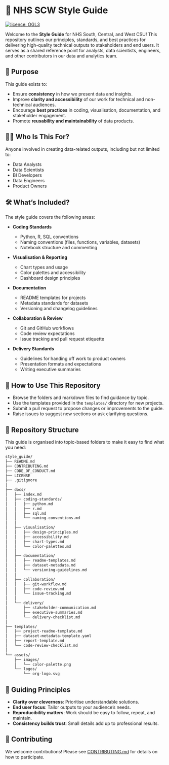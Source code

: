 # 📘 NHS SCW Style Guide
[![licence: OGL3](https://img.shields.io/badge/Licence-OGL3-darkgrey "licence: Open Government Licence 3")](https://www.nationalarchives.gov.uk/doc/open-government-licence/version/3/)

Welcome to the **Style Guide** for NHS South, Central, and West CSU! This repository outlines our principles, standards, and best practices for delivering high-quality technical outputs to stakeholders and end users. It serves as a shared reference point for analysts, data scientists, engineers, and other contributors in our data and analytics team.

## 🎯 Purpose

This guide exists to:

- Ensure **consistency** in how we present data and insights.
- Improve **clarity and accessibility** of our work for technical and non-technical audiences.
- Encourage **best practices** in coding, visualisation, documentation, and stakeholder engagement.
- Promote **reusability and maintainability** of data products.

## 🧑‍💻 Who Is This For?

Anyone involved in creating data-related outputs, including but not limited to:

- Data Analysts
- Data Scientists
- BI Developers
- Data Engineers
- Product Owners

## 🛠️ What’s Included?

The style guide covers the following areas:

- **Coding Standards**  
  - Python, R, SQL conventions  
  - Naming conventions (files, functions, variables, datasets)  
  - Notebook structure and commenting

- **Visualisation & Reporting**  
  - Chart types and usage  
  - Color palettes and accessibility  
  - Dashboard design principles

- **Documentation**  
  - README templates for projects  
  - Metadata standards for datasets  
  - Versioning and changelog guidelines

- **Collaboration & Review**  
  - Git and GitHub workflows  
  - Code review expectations  
  - Issue tracking and pull request etiquette

- **Delivery Standards**  
  - Guidelines for handing off work to product owners  
  - Presentation formats and expectations  
  - Writing executive summaries

## 🚧 How to Use This Repository

- Browse the folders and markdown files to find guidance by topic.
- Use the templates provided in the `templates/` directory for new projects.
- Submit a pull request to propose changes or improvements to the guide.
- Raise issues to suggest new sections or ask clarifying questions.

## 📂 Repository Structure

This guide is organised into topic-based folders to make it easy to find what you need:

```bash
style_guide/
├── README.md
├── CONTRIBUTING.md
├── CODE_OF_CONDUCT.md
├── LICENSE
├── .gitignore
│
├── docs/
│   ├── index.md
│   ├── coding-standards/
│   │   ├── python.md
│   │   ├── r.md
│   │   ├── sql.md
│   │   └── naming-conventions.md
│   │
│   ├── visualisation/
│   │   ├── design-principles.md
│   │   ├── accessibility.md
│   │   ├── chart-types.md
│   │   └── color-palettes.md
│   │
│   ├── documentation/
│   │   ├── readme-templates.md
│   │   ├── dataset-metadata.md
│   │   └── versioning-guidelines.md
│   │
│   ├── collaboration/
│   │   ├── git-workflow.md
│   │   ├── code-review.md
│   │   └── issue-tracking.md
│   │
│   └── delivery/
│       ├── stakeholder-communication.md
│       ├── executive-summaries.md
│       └── delivery-checklist.md
│
├── templates/
│   ├── project-readme-template.md
│   ├── dataset-metadata-template.yaml
│   ├── report-template.md
│   └── code-review-checklist.md
│
└── assets/
    ├── images/
    │   └── color-palette.png
    └── logos/
        └── org-logo.svg
```

## 🧭 Guiding Principles

- **Clarity over cleverness**: Prioritise understandable solutions.
- **End user focus**: Tailor outputs to your audience’s needs.
- **Reproducibility matters**: Work should be easy to follow, repeat, and maintain.
- **Consistency builds trust**: Small details add up to professional results.

## 🤝 Contributing

We welcome contributions! Please see [CONTRIBUTING.md](CONTRIBUTING.md) for details on how to participate.